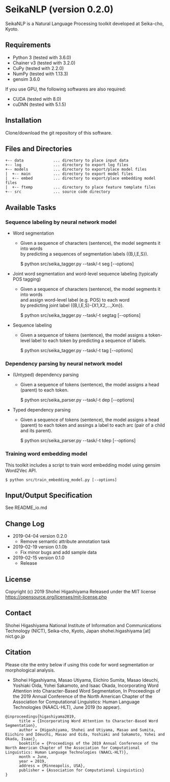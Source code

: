 # SeikaNLP (version 0.2.0)

SeikaNLP is a Natural Language Processing toolkit developed at Seika-cho, Kyoto.


## Requirements

- Python 3 (tested with 3.6.0)
- Chainer v3 (tested with 3.2.0)
- CuPy (tested with 2.2.0)
- NumPy (tested with 1.13.3)
- gensim 3.6.0

If you use GPU, the following softwares are also required:

- CUDA (tested with 8.0)
- cuDNN (tested with 5.1.5)


## Installation

Clone/download the git repository of this software.


## Files and Directories

~~~~
+-- data             ... directory to place input data
+-- log              ... directory to export log files
+-- models           ... directory to export/place model files
|  +-- main          ... directory to export model files
|  +-- embed         ... directory to export/place embedding model files
|  +-- ftemp         ... directory to place feature template files
+-- src              ... source code directory
~~~~


## Available Tasks

### Sequence labeling by neural network model

- Word segmentation
    - Given a sequence of characters (sentence), the model segments it into words  
      by predicting a sequences of segmentation labels ({B,I,E,S}).  
      
      $ python src/seika_tagger.py --task/-t seg [--options]

- Joint word segmentation and word-level sequence labeling (typically POS tagging)
    - Given a sequence of characters (sentence), the model segments it into words  
      and assign word-level label (e.g. POS) to each word  
      by predicting joint label ({B,I,E,S}-{X1,X2,...,Xm}).

      $ python src/seika_tagger.py --task/-t segtag [--options]

- Sequence labeling
    - Given a sequence of tokens (sentence), the model assigns a token-level label 
      to each token by predicting a sequence of labels.  
      
      $ python src/seika_tagger.py --task/-t tag [--options]      


### Dependency parsing by neural network model

- (Untyped) dependency parsing
    - Given a sequence of tokens (sentence), the model assigns a head (parent) to each token.
    
      $ python src/seika_parser.py --task/-t dep [--options]

- Typed dependency parsing
    - Given a sequence of tokens (sentence), the model assigns a head (parent) to each token
      and assings a label to each arc (pair of a child and its parent).

      $ python src/seika_parser.py --task/-t tdep [--options]


### Training word embedding model

This toolkit includes a script to train word embedding model using gensim Word2Vec API.

    $ python src/train_embedding_model.py [--options]


## Input/Output Specification

See README_io.md


## Change Log

- 2019-04-04 version 0.2.0
  - Remove semantic attribute annotation task
- 2019-02-19 version 0.1.0b
  - Fix minor bugs and add sample data
- 2019-02-15 version 0.1.0
  - Release


## License

Copyright (c) 2019 Shohei Higashiyama
Released under the MIT license https://opensource.org/licenses/mit-license.php


## Contact

Shohei Higashiyama
National Institute of Information and Communications Technology (NICT), Seika-cho, Kyoto, Japan
shohei.higashiyama [at] nict.go.jp


## Citation

Please cite the entry below if using this code for word segmentation or morphological analysis.

- Shohei Higashiyama, Masao Utiyama, Eiichiro Sumita, Masao Ideuchi, Yoshiaki Oida, Yohei Sakamoto, and Isaac Okada, Incorporating Word Attention into Character-Based Word Segmentation, In Proceedings of the 2019 Annual Conference of the North American Chapter of the Association for Computational Linguistics: Human Language Technologies (NAACL-HLT), June 2019 (to appear).

~~~~
@inproceedings{higashiyama2019,
      title = {Incorporating Word Attention to Character-Based Word Segmentation},
      author = {Higashiyama, Shohei and Utiyama, Masao and Sumita, Eiichiro and Ideuchi, Masao and Oida, Yoshiaki and Sakamoto, Yohei and Okada, Isaac},
      booktitle = {Proceedings of the 2019 Annual Conference of the North American Chapter of the Association for Computational Linguistics: Human Language Technologies (NAACL-HLT)},
      month = June,
      year = 2019,
      address = {Minneapolis, USA},
      publisher = {Association for Computational Linguistics}
}
~~~~
